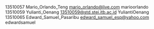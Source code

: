 13510057 Mario_Orlando_Teng mario_orlando@live.com	marioorlando
13510059 Yulianti_Oenang 13510059@std.stei.itb.ac.id YuliantiOenang
13510065 Edward_Samuel_Pasaribu edward_samuel_esp@yahoo.com edwardsamuel